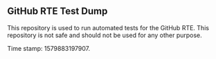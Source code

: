 ## GitHub RTE Test Dump

This repository is used to run automated tests for the GitHub RTE.
This repository is not safe and should not be used for any other purpose.

Time stamp: 1579883197907.
